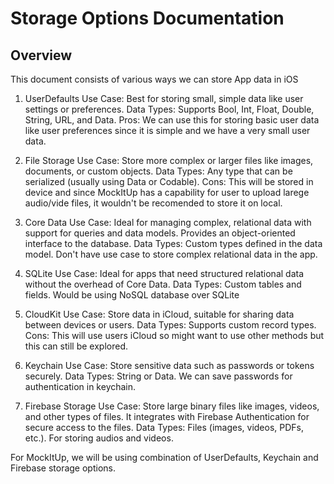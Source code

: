 # Storage Options Documentation



## Overview

This document consists of various ways we can store App data in iOS

1. UserDefaults
Use Case: Best for storing small, simple data like user settings or preferences.
Data Types: Supports Bool, Int, Float, Double, String, URL, and Data.
    Pros: We can use this for storing basic user data like user preferences since it is simple and we have a very small user data.

2. File Storage
Use Case: Store more complex or larger files like images, documents, or custom objects.
Data Types: Any type that can be serialized (usually using Data or Codable).
    Cons: This will be stored in device and since MockItUp has a capability for user to upload larege audio/vide files, it wouldn't be recomended to store it on local.

3. Core Data
Use Case: Ideal for managing complex, relational data with support for queries and data models. Provides an object-oriented interface to the database.
Data Types: Custom types defined in the data model.
    Don't have use case to store complex relational data in the app.

4. SQLite
Use Case: Ideal for apps that need structured relational data without the overhead of Core Data.
Data Types: Custom tables and fields.
    Would be using NoSQL database over SQLite

5. CloudKit
Use Case: Store data in iCloud, suitable for sharing data between devices or users.
Data Types: Supports custom record types.
    Cons: This will use users iCloud so might want to use other methods but this can still be explored.

6. Keychain
Use Case: Store sensitive data such as passwords or tokens securely.
Data Types: String or Data.
    We can save passwords for authentication in keychain.

9. Firebase Storage
Use Case: Store large binary files like images, videos, and other types of files. It integrates with Firebase Authentication for secure access to the files.
Data Types: Files (images, videos, PDFs, etc.).
    For storing audios and videos.


For MockItUp, we will be using combination of UserDefaults, Keychain and Firebase storage options.
